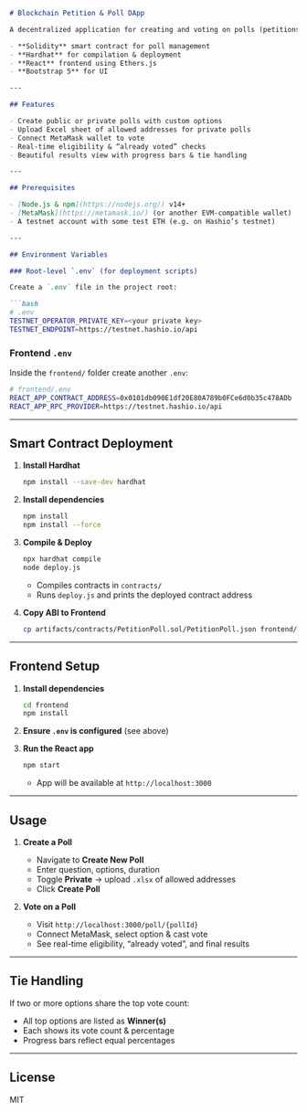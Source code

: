 ```markdown
# Blockchain Petition & Poll DApp

A decentralized application for creating and voting on polls (petitions) on-chain. Built with:

- **Solidity** smart contract for poll management  
- **Hardhat** for compilation & deployment  
- **React** frontend using Ethers.js  
- **Bootstrap 5** for UI  

---

## Features

- Create public or private polls with custom options  
- Upload Excel sheet of allowed addresses for private polls  
- Connect MetaMask wallet to vote  
- Real-time eligibility & “already voted” checks  
- Beautiful results view with progress bars & tie handling  

---

## Prerequisites

- [Node.js & npm](https://nodejs.org/) v14+  
- [MetaMask](https://metamask.io/) (or another EVM-compatible wallet)  
- A testnet account with some test ETH (e.g. on Hashio’s testnet)  

---

## Environment Variables

### Root-level `.env` (for deployment scripts)

Create a `.env` file in the project root:

```bash
# .env
TESTNET_OPERATOR_PRIVATE_KEY=<your private key>
TESTNET_ENDPOINT=https://testnet.hashio.io/api
```

### Frontend `.env`

Inside the `frontend/` folder create another `.env`:

```bash
# frontend/.env
REACT_APP_CONTRACT_ADDRESS=0x0101db090E1df20E80A789b0FCe6d0b35c478ADb
REACT_APP_RPC_PROVIDER=https://testnet.hashio.io/api
```

---

## Smart Contract Deployment

1. **Install Hardhat**  
   ```bash
   npm install --save-dev hardhat
   ```

2. **Install dependencies**  
   ```bash
   npm install
   npm install --force
   ```

3. **Compile & Deploy**  
   ```bash
   npx hardhat compile
   node deploy.js
   ```
   - Compiles contracts in `contracts/`  
   - Runs `deploy.js` and prints the deployed contract address  

4. **Copy ABI to Frontend**  
   ```bash
   cp artifacts/contracts/PetitionPoll.sol/PetitionPoll.json frontend/src/pages/abi.js
   ```

---

## Frontend Setup

1. **Install dependencies**  
   ```bash
   cd frontend
   npm install
   ```

2. **Ensure `.env` is configured** (see above)

3. **Run the React app**  
   ```bash
   npm start
   ```
   - App will be available at `http://localhost:3000`  

---

## Usage

1. **Create a Poll**  
   - Navigate to **Create New Poll**  
   - Enter question, options, duration  
   - Toggle **Private** → upload `.xlsx` of allowed addresses  
   - Click **Create Poll**  

2. **Vote on a Poll**  
   - Visit `http://localhost:3000/poll/{pollId}`  
   - Connect MetaMask, select option & cast vote  
   - See real-time eligibility, “already voted”, and final results  

---

## Tie Handling

If two or more options share the top vote count:

- All top options are listed as **Winner(s)**  
- Each shows its vote count & percentage  
- Progress bars reflect equal percentages  

---

## License

MIT
```
